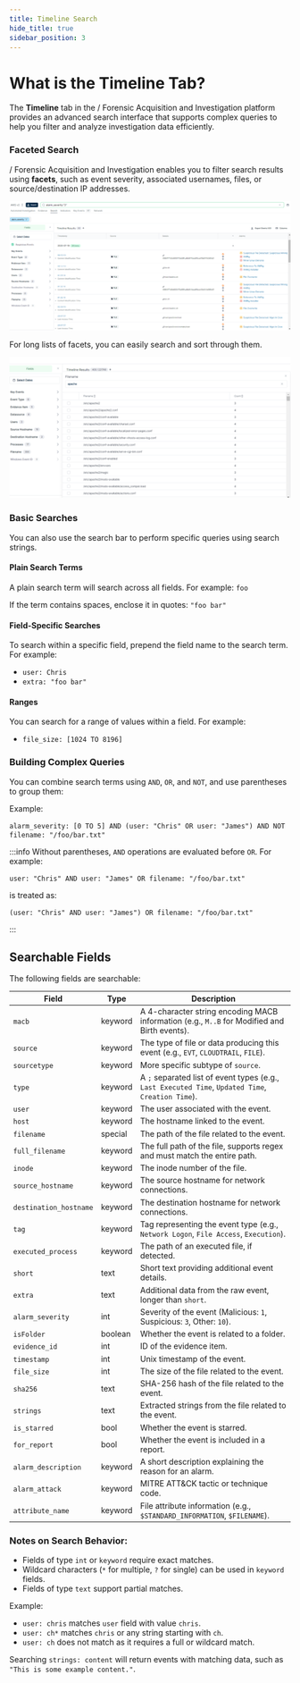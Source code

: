 ```yaml
---
title: Timeline Search
hide_title: true
sidebar_position: 3
---
```



# What is the Timeline Tab?

The **Timeline** tab in the / Forensic Acquisition and Investigation platform provides an advanced search interface that supports complex queries to help you filter and analyze investigation data efficiently.

### Faceted Search

/ Forensic Acquisition and Investigation enables you to filter search results using **facets**, such as event severity, associated usernames, files, or source/destination IP addresses.

![Faceted Search](/img/faceted-search.png)

For long lists of facets, you can easily search and sort through them.

![Faceted List](/img/facet-list.png)

### Basic Searches

You can also use the search bar to perform specific queries using search strings.

#### Plain Search Terms
A plain search term will search across all fields. For example: `foo`

If the term contains spaces, enclose it in quotes: `"foo bar"`

#### Field-Specific Searches
To search within a specific field, prepend the field name to the search term. For example:
- `user: Chris`
- `extra: "foo bar"`

#### Ranges
You can search for a range of values within a field. For example:
- `file_size: [1024 TO 8196]`

### Building Complex Queries

You can combine search terms using `AND`, `OR`, and `NOT`, and use parentheses to group them:

Example: 
```
alarm_severity: [0 TO 5] AND (user: "Chris" OR user: "James") AND NOT filename: "/foo/bar.txt"
```

:::info
Without parentheses, `AND` operations are evaluated before `OR`. For example:
```
user: "Chris" AND user: "James" OR filename: "/foo/bar.txt"
```
is treated as:
```
(user: "Chris" AND user: "James") OR filename: "/foo/bar.txt"
```
:::

## Searchable Fields

The following fields are searchable:

| Field               | Type     | Description                                                                                                           |
|---------------------|----------|-----------------------------------------------------------------------------------------------------------------------|
| `macb`              | keyword  | A 4-character string encoding MACB information (e.g., `M..B` for Modified and Birth events).                           |
| `source`            | keyword  | The type of file or data producing this event (e.g., `EVT`, `CLOUDTRAIL`, `FILE`).                                     |
| `sourcetype`        | keyword  | More specific subtype of `source`.                                                                                     |
| `type`              | keyword  | A `;` separated list of event types (e.g., `Last Executed Time`, `Updated Time`, `Creation Time`).                      |
| `user`              | keyword  | The user associated with the event.                                                                                    |
| `host`              | keyword  | The hostname linked to the event.                                                                                      |
| `filename`          | special  | The path of the file related to the event.                                                                             |
| `full_filename`     | keyword  | The full path of the file, supports regex and must match the entire path.                                               |
| `inode`             | keyword  | The inode number of the file.                                                                                          |
| `source_hostname`   | keyword  | The source hostname for network connections.                                                                            |
| `destination_hostname`| keyword| The destination hostname for network connections.                                                                      |
| `tag`               | keyword  | Tag representing the event type (e.g., `Network Logon`, `File Access`, `Execution`).                                   |
| `executed_process`  | keyword  | The path of an executed file, if detected.                                                                             |
| `short`             | text     | Short text providing additional event details.                                                                         |
| `extra`             | text     | Additional data from the raw event, longer than `short`.                                                               |
| `alarm_severity`    | int      | Severity of the event (Malicious: `1`, Suspicious: `3`, Other: `10`).                                                  |
| `isFolder`          | boolean  | Whether the event is related to a folder.                                                                              |
| `evidence_id`       | int      | ID of the evidence item.                                                                                               |
| `timestamp`         | int      | Unix timestamp of the event.                                                                                           |
| `file_size`         | int      | The size of the file related to the event.                                                                             |
| `sha256`            | text     | SHA-256 hash of the file related to the event.                                                                         |
| `strings`           | text     | Extracted strings from the file related to the event.                                                                  |
| `is_starred`        | bool     | Whether the event is starred.                                                                                          |
| `for_report`        | bool     | Whether the event is included in a report.                                                                             |
| `alarm_description` | keyword  | A short description explaining the reason for an alarm.                                                                |
| `alarm_attack`      | keyword  | MITRE ATT&CK tactic or technique code.                                                                                 |
| `attribute_name`    | keyword  | File attribute information (e.g., `$STANDARD_INFORMATION`, `$FILENAME`).                                               |

### Notes on Search Behavior:
- Fields of type `int` or `keyword` require exact matches.
- Wildcard characters (`*` for multiple, `?` for single) can be used in `keyword` fields.
- Fields of type `text` support partial matches.

Example:
- `user: chris` matches `user` field with value `chris`.
- `user: ch*` matches `chris` or any string starting with `ch`.
- `user: ch` does not match as it requires a full or wildcard match.

Searching `strings: content` will return events with matching data, such as `"This is some example content."`.
